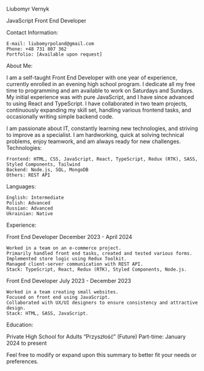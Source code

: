 Liubomyr Vernyk

JavaScript Front End Developer

Contact Information:

    E-mail: liubomyrpoland@gmail.com
    Phone: +48 731 807 362
    Portfolio: [Available upon request]

About Me:

I am a self-taught Front End Developer with one year of experience, currently enrolled in an evening high school program. I dedicate all my free time to programming and am available to work on Saturdays and Sundays. My initial experience was with pure JavaScript, and I have since advanced to using React and TypeScript. I have collaborated in two team projects, continuously expanding my skill set, handling various frontend tasks, and occasionally writing simple backend code.

I am passionate about IT, constantly learning new technologies, and striving to improve as a specialist. I am hardworking, quick at solving technical problems, enjoy teamwork, and am always ready for new challenges.
Technologies:

    Frontend: HTML, CSS, JavaScript, React, TypeScript, Redux (RTK), SASS, Styled Components, Tailwind
    Backend: Node.js, SQL, MongoDB
    Others: REST API

Languages:

    English: Intermediate
    Polish: Advanced
    Russian: Advanced
    Ukrainian: Native

Experience:

Front End Developer
December 2023 - April 2024

    Worked in a team on an e-commerce project.
    Primarily handled front end tasks, created and tested various forms.
    Implemented store logic using Redux Toolkit.
    Managed client-server communication with REST API.
    Stack: TypeScript, React, Redux (RTK), Styled Components, Node.js.

Front End Developer
July 2023 - December 2023

    Worked in a team creating small websites.
    Focused on front end using JavaScript.
    Collaborated with UX/UI designers to ensure consistency and attractive design.
    Stack: HTML, SASS, JavaScript.

Education:

Private High School for Adults “Przyszłość” (Future)
Part-time: January 2024 to present

Feel free to modify or expand upon this summary to better fit your needs or preferences.
